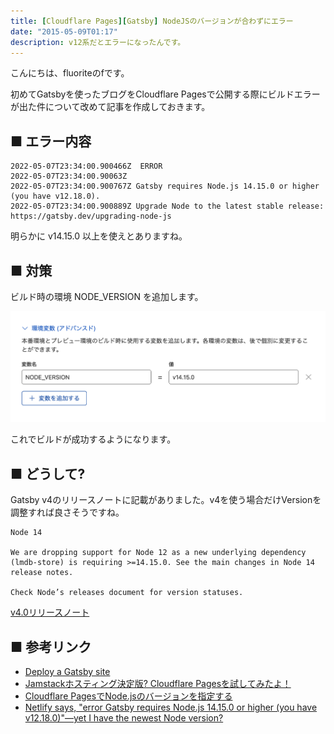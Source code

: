 ```yaml
---
title: [Cloudflare Pages][Gatsby] NodeJSのバージョンが合わずにエラー
date: "2015-05-09T01:17"
description: v12系だとエラーになったんです。
---
```


こんにちは、fluoriteのfです。

初めてGatsbyを使ったブログをCloudflare Pagesで公開する際にビルドエラーが出た件について改めて記事を作成しておきます。


## ■ エラー内容

```
2022-05-07T23:34:00.900466Z	 ERROR
2022-05-07T23:34:00.90063Z	
2022-05-07T23:34:00.900767Z	Gatsby requires Node.js 14.15.0 or higher (you have v12.18.0).
2022-05-07T23:34:00.900889Z	Upgrade Node to the latest stable release: https://gatsby.dev/upgrading-node-js
```

明らかに v14.15.0 以上を使えとありますね。

## ■ 対策

ビルド時の環境 NODE_VERSION を追加します。

![NODE_VERSION](../first_post/screenshot_2022-05-08_8.44.13.png)

これでビルドが成功するようになります。

## ■ どうして?

Gatsby v4のリリースノートに記載がありました。v4を使う場合だけVersionを調整すれば良さそうですね。

```
Node 14

We are dropping support for Node 12 as a new underlying dependency (lmdb-store) is requiring >=14.15.0. See the main changes in Node 14 release notes.

Check Node’s releases document for version statuses.
```

[v4.0リリースノート](https://www.gatsbyjs.com/docs/reference/release-notes/v4.0/#node-14)


## ■ 参考リンク

- [Deploy a Gatsby site](https://developers.cloudflare.com/pages/framework-guides/deploy-a-gatsby-site)
- [Jamstackホスティング決定版? Cloudflare Pagesを試してみたよ！](https://dev.classmethod.jp/articles/cloudflare-pages/)
- [Cloudflare PagesでNode.jsのバージョンを指定する](https://dev.classmethod.jp/articles/cloudflare-pages-node-version/)
- [Netlify says, "error Gatsby requires Node.js 14.15.0 or higher (you have v12.18.0)"—yet I have the newest Node version?](https://stackoverflow.com/questions/70362755/netlify-says-error-gatsby-requires-node-js-14-15-0-or-higher-you-have-v12-18)